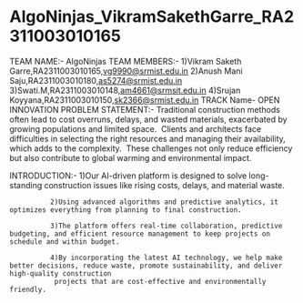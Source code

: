 # AlgoNinjas_VikramSakethGarre_RA2311003010165
TEAM NAME:- AlgoNinjas
TEAM MEMBERS:-
1)Vikram Saketh Garre,RA2311003010165,vg9990@srmist.edu.in
2)Anush Mani Saju,RA2311003010180,as5274@srmist.edu.in
3)Swati.M,RA2311003010148,am4661@srmsit.edu.in
4)Srujan Koyyana,RA2311003010150,sk2366@srmist.edu.in
TRACK Name- OPEN INNOVATION
PROBLEM STATEMENT:-
                Traditional construction methods often lead to cost overruns, delays, and wasted materials, exacerbated by growing populations and limited space. ​
                Clients and architects face difficulties in selecting the right resources and managing their availability, which adds to the complexity. ​
                These challenges not only reduce efficiency but also contribute to global warming and environmental impact.​


  INTRODUCTION:-
              1)Our AI-driven platform is designed to solve long-standing construction issues like rising costs, delays, and material waste.​

              2)Using advanced algorithms and predictive analytics, it optimizes everything from planning to final construction.​

              3)The platform offers real-time collaboration, predictive budgeting, and efficient resource management to keep projects on schedule and within budget.​

              4)By incorporating the latest AI technology, we help make better decisions, reduce waste, promote sustainability, and deliver high-quality construction 
               projects that are cost-effective and environmentally friendly.​
